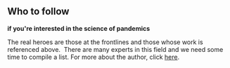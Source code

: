 ## Who to follow 
**if you're interested in the science of pandemics**

The real heroes are those at the frontlines and those whose work is referenced above.  There are many experts in this field and we need some time to compile a list. For more about the author, click [here](https://www.linkedin.com/in/mcmurryjulie/).
